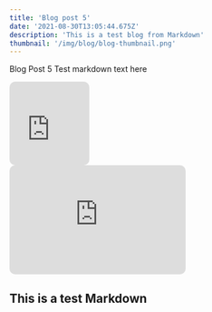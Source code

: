 ```yaml
---
title: 'Blog post 5'
date: '2021-08-30T13:05:44.675Z'
description: 'This is a test blog from Markdown'
thumbnail: '/img/blog/blog-thumbnail.png'
---
```


Blog Post 5
Test markdown text here

<div style="overflow:hidden;border-radius:10px;width:100%;max-width:140.56px;position:relative"><div style="width:100%;padding-bottom:104.5816733067729%"></div><iframe width="140.56" height="147" title="bash cmds" src="https://snappify.com/embed/2cfa39b0-c695-4135-834b-37b00da27d1f?responsive=1" allow="clipboard-write" allowfullscreen="" style="background:#FFFFFF00;position:absolute;left:0;top:0;width:100%" frameborder="0"></iframe></div>

<div style="overflow:hidden;border-radius:10px;width:100%;max-width:310.84px;position:relative"><div style="width:100%;padding-bottom:61.76811221207053%"></div><iframe width="310.84" height="192" title="Basic react comp." src="https://snappify.com/embed/2ae195ad-3004-462c-861c-2ac864f082d3?responsive=1" allow="clipboard-write" allowfullscreen="" style="background:#FFFFFF00;position:absolute;left:0;top:0;width:100%" frameborder="0"></iframe></div>

## This is a test Markdown
